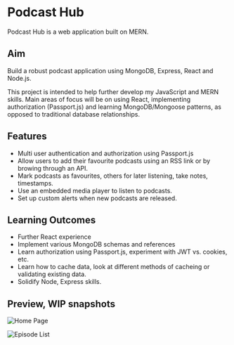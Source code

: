 # Podcast Hub
Podcast Hub is a web application built on MERN. 

## Aim

Build a robust podcast application using MongoDB, Express, React and Node.js. 

This project is intended to help further develop my JavaScript and MERN skills. Main areas of focus will be on using React, implementing authorization (Passport.js) and learning MongoDB/Mongoose patterns, as opposed to traditional database relationships. 

## Features
- Multi user authentication and authorization using Passport.js
- Allow users to add their favourite podcasts using an RSS link or by browing through an API.
- Mark podcasts as favourites, others for later listening, take notes, timestamps.
- Use an embedded media player to listen to podcasts.
- Set up custom alerts when new podcasts are released. 

## Learning Outcomes
- Further React experience
- Implement various MongoDB schemas and references 
- Learn authorization using Passport.js, experiment with JWT vs. cookies, etc.
- Learn how to cache data, look at different methods of cacheing or validating existing data.
- Solidify Node, Express skills. 

## Preview, WIP snapshots


![Home Page](https://i.imgur.com/T58xzqY.png)

![Episode List](https://i.imgur.com/RCDro6I.png)
